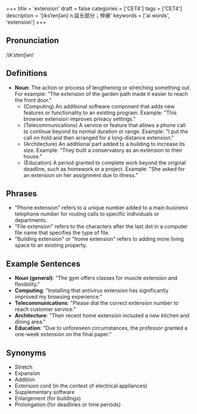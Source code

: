 +++
title = 'extension'
draft = false
categories = ['CET4']
tags = ['CET4']
description = '[iksˈten∫ən] n.延长部分；伸展'
keywords = ['ai words', 'extension']
+++

## Pronunciation
/ɪkˈstenʃən/

## Definitions
- **Noun**: The action or process of lengthening or stretching something out. For example: "The extension of the garden path made it easier to reach the front door."
  - (Computing) An additional software component that adds new features or functionality to an existing program. Example: "This browser extension improves privacy settings."
  - (Telecommunications) A service or feature that allows a phone call to continue beyond its normal duration or range. Example: "I put the call on hold and then arranged for a long-distance extension."
  - (Architecture) An additional part added to a building to increase its size. Example: "They built a conservatory as an extension to their house."
  - (Education) A period granted to complete work beyond the original deadline, such as homework or a project. Example: "She asked for an extension on her assignment due to illness."

## Phrases
- "Phone extension" refers to a unique number added to a main business telephone number for routing calls to specific individuals or departments.
- "File extension" refers to the characters after the last dot in a computer file name that specifies the type of file.
- "Building extension" or "home extension" refers to adding more living space to an existing property.

## Example Sentences
- **Noun (general)**: "The gym offers classes for muscle extension and flexibility."
- **Computing**: "Installing that antivirus extension has significantly improved my browsing experience."
- **Telecommunications**: "Please dial the correct extension number to reach customer service."
- **Architecture**: "Their recent home extension included a new kitchen and dining area."
- **Education**: "Due to unforeseen circumstances, the professor granted a one-week extension on the final paper."

## Synonyms
- Stretch
- Expansion
- Addition
- Extension cord (in the context of electrical appliances)
- Supplementary software
- Enlargement (for buildings)
- Prolongation (for deadlines or time periods)
